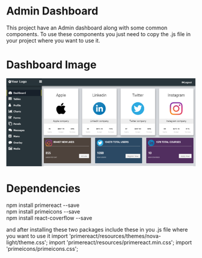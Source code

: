 
# Admin Dashboard
This project have an Admin dashboard along with some common components. To use these components you just need to copy the .js file in your project where you want to use it. 

# Dashboard Image
![alt text](https://github.com/Shakir-Afridi/Admin-Dashboard/blob/master/dashboard.PNG)
# Dependencies
npm install primereact --save \
npm install primeicons --save \
npm install react-coverflow --save 

and after installing these two packages include these in you .js file where you want to use it
import 'primereact/resources/themes/nova-light/theme.css';
import 'primereact/resources/primereact.min.css';
import 'primeicons/primeicons.css';
